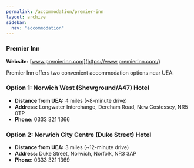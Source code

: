 ```yaml
---
permalink: /accommodation/premier-inn
layout: archive
sidebar:
  nav: "accommodation"
---
```


### Premier Inn

**Website:** [www.premierinn.com](https://www.premierinn.com/)

Premier Inn offers two convenient accommodation options near UEA:

### Option 1: Norwich West (Showground/A47) Hotel  
- **Distance from UEA:** 4 miles (~8-minute drive)  
- **Address:** Longwater Interchange, Dereham Road, New Costessey, NR5 0TP  
- **Phone:** 0333 321 1366  

### Option 2: Norwich City Centre (Duke Street) Hotel  
- **Distance from UEA:** 3 miles (~12-minute drive)  
- **Address:** Duke Street, Norwich, Norfolk, NR3 3AP  
- **Phone:** 0333 321 1369